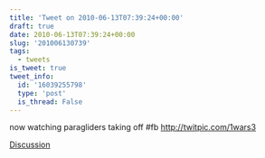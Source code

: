 ```yaml
---
title: 'Tweet on 2010-06-13T07:39:24+00:00'
draft: true
date: 2010-06-13T07:39:24+00:00
slug: '201006130739'
tags:
  - tweets
is_tweet: true
tweet_info:
  id: '16039255798'
  type: 'post'
  is_thread: False
---
```




now watching paragliders taking off #fb
 http://twitpic.com/1wars3

[Discussion](https://x.com/sytelus/status/16039255798)

